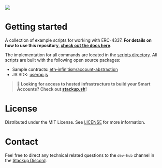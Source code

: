 ![](https://i.imgur.com/Ym2VV8z.png)

# Getting started

A collection of example scripts for working with ERC-4337. **For details on how to use this repository, [check out the docs here](https://docs.stackup.sh/docs/erc-4337-examples).**

The implementation for all commands are located in the [scripts directory](./scripts/). All scripts are built with the following open source packages:

- Sample contracts: [eth-infinitism/account-abstraction](https://github.com/eth-infinitism/account-abstraction)
- JS SDK: [userop.js](https://github.com/stackup-wallet/userop.js)

> **🚀 Looking for access to hosted infrastructure to build your Smart Accounts? Check out [stackup.sh](https://www.stackup.sh/)!**

# License

Distributed under the MIT License. See [LICENSE](./LICENSE) for more information.

# Contact

Feel free to direct any technical related questions to the `dev-hub` channel in the [Stackup Discord](https://discord.gg/VTjJGvMNyW).
